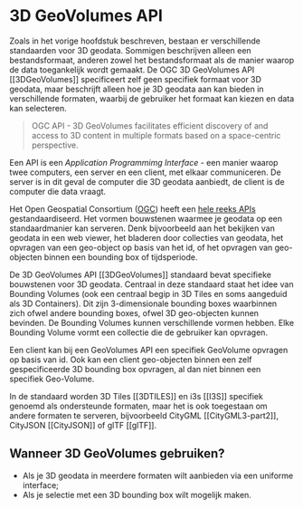 # 3D GeoVolumes API

 Zoals in het vorige hoofdstuk beschreven, bestaan er verschillende standaarden voor 3D geodata. Sommigen beschrijven alleen een bestandsformaat, anderen zowel het bestandsformaat als de manier waarop de data toegankelijk wordt gemaakt. De OGC 3D GeoVolumes API [[3DGeoVolumes]] specificeert zelf geen specifiek formaat voor 3D geodata, maar beschrijft alleen hoe je 3D geodata aan kan bieden in verschillende formaten, waarbij de gebruiker het formaat kan kiezen en data kan selecteren. 

 > OGC API - 3D GeoVolumes facilitates efficient discovery of and access to 3D content in multiple formats based on a space-centric perspective.

Een API is een *Application Programmimg Interface* - een manier waarop twee computers, een server en een client, met elkaar communiceren. De server is in dit geval de computer die 3D geodata aanbiedt, de client is de computer die data vraagt. 

Het Open Geospatial Consortium ([OGC](https://www.ogc.org/)) heeft een [hele reeks APIs](https://ogcapi.ogc.org/) gestandaardiseerd. Het vormen bouwstenen waarmee je geodata op een standaardmanier kan serveren. Denk bijvoorbeeld aan het bekijken van geodata in een web viewer, het bladeren door collecties van geodata, het opvragen van een geo-object op basis van het id, of het opvragen van geo-objecten binnen een bounding box of tijdsperiode. 

De 3D GeoVolumes API [[3DGeoVolumes]] standaard bevat specifieke bouwstenen voor 3D geodata. Centraal in deze standaard staat het idee van Bounding Volumes (ook een centraal begip in 3D Tiles en soms aangeduid als 3D Containers). Dit zijn 3-dimensionale bounding boxes waarbinnen zich ofwel andere bounding boxes, ofwel 3D geo-objecten kunnen bevinden. De Bounding Volumes kunnen verschillende vormen hebben. Elke Bounding Volume vormt een collectie die de gebruiker kan opvragen. 

Een client kan bij een GeoVolumes API een specifiek GeoVolume opvragen op basis van id. Ook kan een client geo-objecten binnen een zelf gespecificeerde 3D bounding box opvragen, al dan niet binnen een specifiek Geo-Volume. 

In de standaard worden 3D Tiles [[3DTILES]] en i3s [[I3S]] specifiek genoemd als ondersteunde formaten, maar het is ook toegestaan om andere formaten te serveren, bijvoorbeeld CityGML [[CityGML3-part2]], CityJSON [[CityJSON]] of glTF [[glTF]]. 

## Wanneer 3D GeoVolumes gebruiken?
- Als je 3D geodata in meerdere formaten wilt aanbieden via een uniforme interface;
- Als je selectie met een 3D bounding box wilt mogelijk maken.
